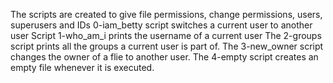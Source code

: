 The scripts are created to give file permissions, change permissions, users, superusers and IDs
0-iam_betty script switches a current user to another user
Script 1-who_am_i prints the username of a current user
The 2-groups script prints all the groups a current user is part of.
The 3-new_owner script changes the owner of a flie to another user.
The 4-empty script creates an empty file whenever it is executed.
